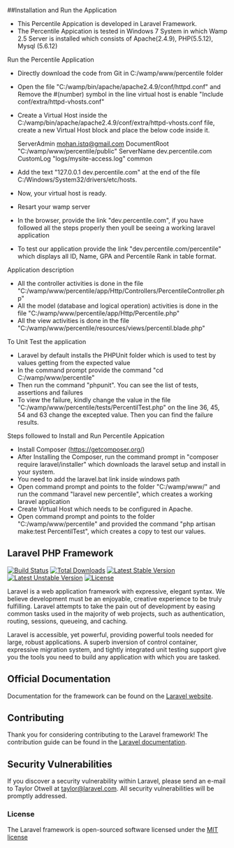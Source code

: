 ##Installation and Run the Application
- This Percentile Appication is developed in Laravel Framework.
- The Percentile Appication is tested in Windows 7 System in which Wamp 2.5 Server is installed which consists of Apache(2.4.9), PHP(5.5.12), Mysql (5.6.12)

Run the Percentile Application
- Directly download the code from Git in C:/wamp/www/percentile folder
- Open the file "C:/wamp/bin/apache/apache2.4.9/conf/httpd.conf" and Remove the #(number) symbol in the line virtual host is enable "Include conf/extra/httpd-vhosts.conf"
- Create a Virtual Host inside the C:/wamp/bin/apache/apache2.4.9/conf/extra/httpd-vhosts.conf file, create a new Virtual Host block and place the below code inside it.

    ServerAdmin mohan.istq@gmail.com
    DocumentRoot "C:/wamp/www/percentile/public"
    ServerName dev.percentile.com
    CustomLog "logs/mysite-access.log" common

- Add the text "127.0.0.1 dev.percentile.com" at the end of the file C:/Windows/System32/drivers/etc/hosts.
- Now, your virtual host is ready.

- Resart your wamp server
- In the browser, provide the link "dev.percentile.com", if you have followed all the steps properly then youll be seeing a working laravel application
- To test our application provide the link "dev.percentile.com/percentile" which displays all ID, Name, GPA and Percentile Rank in table format.

Application description
- All the controller activities is done in the file "C:/wamp/www/percentile/app/Http/Controllers/PercentileController.php"
- All the model (database and logical operation) activities is done in the file "C:/wamp/www/percentile/app/Http/Percentile.php"
- All the view activities is done in the file "C:/wamp/www/percentile/resources/views/percentil.blade.php"

To Unit Test the application
- Laravel by default installs the PHPUnit folder which is used to test by values getting from the expected value
- In the command prompt provide the command "cd C:/wamp/www/percentile" 
- Then run the command "phpunit". You can see the list of tests, assertions and failures
- To view the failure, kindly change the value in the file "C:/wamp/www/percentile/tests/PercentilTest.php" on the line 36, 45, 54 and 63 change the excepted value. Then you can find the failure results.


Steps followed to Install and Run Percentile Appication
- Install Composer (https://getcomposer.org/)
- After Installing the Composer, run the command prompt in "composer require laravel/installer" which downloads the laravel setup and install in your system.
- You need to add the laravel.bat link inside windows path
- Open command prompt and points to the folder "C:/wamp/www/" and run the command "laravel new percentile", which creates a working laravel application
- Create Virtual Host which needs to be configured in Apache.
- Open command prompt and points to the folder "C:/wamp/www/percentile" and provided the command "php artisan make:test PercentilTest", which creates a copy to test our values.

## Laravel PHP Framework

[![Build Status](https://travis-ci.org/laravel/framework.svg)](https://travis-ci.org/laravel/framework)
[![Total Downloads](https://poser.pugx.org/laravel/framework/d/total.svg)](https://packagist.org/packages/laravel/framework)
[![Latest Stable Version](https://poser.pugx.org/laravel/framework/v/stable.svg)](https://packagist.org/packages/laravel/framework)
[![Latest Unstable Version](https://poser.pugx.org/laravel/framework/v/unstable.svg)](https://packagist.org/packages/laravel/framework)
[![License](https://poser.pugx.org/laravel/framework/license.svg)](https://packagist.org/packages/laravel/framework)

Laravel is a web application framework with expressive, elegant syntax. We believe development must be an enjoyable, creative experience to be truly fulfilling. Laravel attempts to take the pain out of development by easing common tasks used in the majority of web projects, such as authentication, routing, sessions, queueing, and caching.

Laravel is accessible, yet powerful, providing powerful tools needed for large, robust applications. A superb inversion of control container, expressive migration system, and tightly integrated unit testing support give you the tools you need to build any application with which you are tasked.

## Official Documentation

Documentation for the framework can be found on the [Laravel website](http://laravel.com/docs).

## Contributing

Thank you for considering contributing to the Laravel framework! The contribution guide can be found in the [Laravel documentation](http://laravel.com/docs/contributions).

## Security Vulnerabilities

If you discover a security vulnerability within Laravel, please send an e-mail to Taylor Otwell at taylor@laravel.com. All security vulnerabilities will be promptly addressed.

### License

The Laravel framework is open-sourced software licensed under the [MIT license](http://opensource.org/licenses/MIT)
